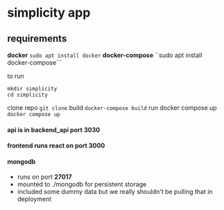 # simplicity app
## requirements
**docker** ```sudo apt install docker```
**docker-compose** ``sudo apt install docker-compose```

to run
```
mkdir simplicity
cd simplicity
```
clone repo
``` git clone ```
build
```docker-compose build```
run docker compose up
``` docker compose up ```

#### api is in backend_api port **3030**
#### frontend runs react on port **3000**
#### mongodb
  - runs on port **27017**
  - mounted to ./mongodb for persistent storage
  - included some dummy data but we really shouldn't be pulling that in deployment
